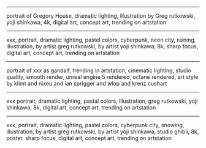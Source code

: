 ***
portrait of Gregory House, dramatic lighting, illustration by Greg rutkowski, yoji shinkawa, 4k, digital art, concept art, trending on artstation

***
xxx, portrait, dramatic lighting, pastel colors, cyberpunk, neon city, raining, illustration, by artist greg rutkowski, by artist yoji shinkawa, 8k, sharp focus, digital art, concept art, trending on artstation

***
portrait of xxx as gandalf, trending in artstation, cinematic lighting, studio quality, smooth render, unreal engine 5 rendered, octane rendered, art style by klimt and nixeu and ian sprigger and wlop and krenz cushart

***
xxx portrait, dramatic lighting, pastal colors, illustration, greg rutkowski, yoji shinkawa, 8k, digital art, concept art, trending on artstation

***
xxx, portrait, dramatic lighting, pastel colors, cyberpunk city, snowing, illustration, by artist greg rutkowski, by artist yoji shinkawa, studio ghibli, 8k, poster, sharp focus, digital art, concept art, trending on artstation
